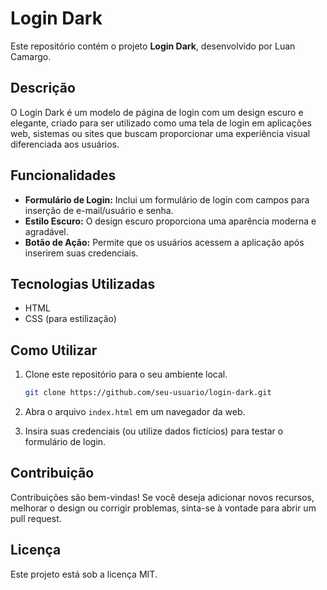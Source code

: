 # Login Dark

Este repositório contém o projeto **Login Dark**, desenvolvido por Luan Camargo.

## Descrição

O Login Dark é um modelo de página de login com um design escuro e elegante, criado para ser utilizado como uma tela de login em aplicações web, sistemas ou sites que buscam proporcionar uma experiência visual diferenciada aos usuários.

## Funcionalidades

- **Formulário de Login:** Inclui um formulário de login com campos para inserção de e-mail/usuário e senha.
- **Estilo Escuro:** O design escuro proporciona uma aparência moderna e agradável.
- **Botão de Ação:** Permite que os usuários acessem a aplicação após inserirem suas credenciais.

## Tecnologias Utilizadas

- HTML
- CSS (para estilização)

## Como Utilizar

1. Clone este repositório para o seu ambiente local.
   ```bash
   git clone https://github.com/seu-usuario/login-dark.git
   ```

2. Abra o arquivo `index.html` em um navegador da web.

3. Insira suas credenciais (ou utilize dados fictícios) para testar o formulário de login.

## Contribuição

Contribuições são bem-vindas! Se você deseja adicionar novos recursos, melhorar o design ou corrigir problemas, sinta-se à vontade para abrir um pull request.

## Licença

Este projeto está sob a licença MIT.
